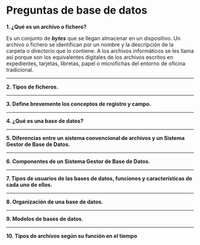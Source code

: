 # Preguntas de base de datos

**1. ¿Qué es un archivo o fichero?**

Es un conjunto de ***bytes*** que se llegan almacenar en un dispositivo. Un archivo o fichero se identifican por un nombre y la descripción de la carpeta o directorio que lo contiene. A los archivos informáticos se les llama así porque son los equivalentes digitales de los archivos escritos en expedientes, tarjetas, libretas, papel o microfichas del entorno de oficina tradicional.
___
**2. Tipos de ficheros.**
___
**3. Define brevemente los conceptos de registro y campo.**
___
**4. ¿Qué es una base de datos?**
___
**5. Diferencias entre un sistema convencional de archivos y un Sistema Gestor de Base de Datos.**
___
**6. Componentes de un Sistema Gestor de Base de Datos.**
___
**7. Tipos de usuarios de las bases de datos, funciones y características de cada uno de ellos.**
___
**8. Organización de una base de datos.**
___
**9. Modelos de bases de datos.**
___
**10. Tipos de archivos según su función en el tiempo**
